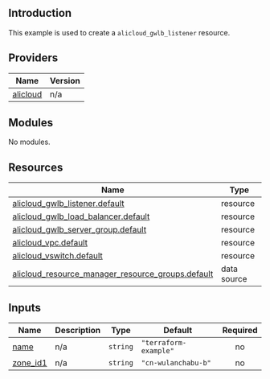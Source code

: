 ## Introduction

This example is used to create a `alicloud_gwlb_listener` resource.

<!-- BEGIN_TF_DOCS -->
## Providers

| Name | Version |
|------|---------|
| <a name="provider_alicloud"></a> [alicloud](#provider\_alicloud) | n/a |

## Modules

No modules.

## Resources

| Name | Type |
|------|------|
| [alicloud_gwlb_listener.default](https://registry.terraform.io/providers/aliyun/alicloud/latest/docs/resources/gwlb_listener) | resource |
| [alicloud_gwlb_load_balancer.default](https://registry.terraform.io/providers/aliyun/alicloud/latest/docs/resources/gwlb_load_balancer) | resource |
| [alicloud_gwlb_server_group.default](https://registry.terraform.io/providers/aliyun/alicloud/latest/docs/resources/gwlb_server_group) | resource |
| [alicloud_vpc.default](https://registry.terraform.io/providers/aliyun/alicloud/latest/docs/resources/vpc) | resource |
| [alicloud_vswitch.default](https://registry.terraform.io/providers/aliyun/alicloud/latest/docs/resources/vswitch) | resource |
| [alicloud_resource_manager_resource_groups.default](https://registry.terraform.io/providers/aliyun/alicloud/latest/docs/data-sources/resource_manager_resource_groups) | data source |

## Inputs

| Name | Description | Type | Default | Required |
|------|-------------|------|---------|:--------:|
| <a name="input_name"></a> [name](#input\_name) | n/a | `string` | `"terraform-example"` | no |
| <a name="input_zone_id1"></a> [zone\_id1](#input\_zone\_id1) | n/a | `string` | `"cn-wulanchabu-b"` | no |
<!-- END_TF_DOCS -->
